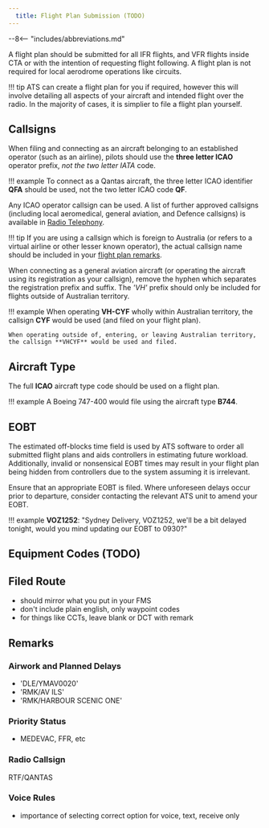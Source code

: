 ```yaml
---
  title: Flight Plan Submission (TODO)
---
```


--8<-- "includes/abbreviations.md"

A flight plan should be submitted for all IFR flights, and VFR flights inside CTA or with the intention of requesting flight following. A flight plan is not required for local aerodrome operations like circuits.

!!! tip
    ATS can create a flight plan for you if required, however this will involve detailing all aspects of your aircraft and intended flight over the radio. In the majority of cases, it is simplier to file a flight plan yourself.

## Callsigns
When filing and connecting as an aircraft belonging to an established operator (such as an airline), pilots should use the **three letter ICAO** operator prefix, *not the two letter IATA* code.

!!! example
    To connect as a Qantas aircraft, the three letter ICAO identifier **QFA** should be used, not the two letter ICAO code **QF**.

Any ICAO operator callsign can be used. A list of further approved callsigns (including local aeromedical, general aviation, and Defence callsigns) is available in [Radio Telephony](../radio-telephony/operatorcallsigns.md).

!!! tip
    If you are using a callsign which is foreign to Australia (or refers to a virtual airline or other lesser known operator), the actual callsign name should be included in your [flight plan remarks](#radio-callsign).

When connecting as a general aviation aircraft (or operating the aircraft using its registration as your callsign), remove the hyphen which separates the registration prefix and suffix. The *'VH'* prefix should only be included for flights outside of Australian territory.

!!! example
    When operating **VH-CYF** wholly within Australian territory, the callsign **CYF** would be used (and filed on your flight plan).

    When operating outside of, entering, or leaving Australian territory, the callsign **VHCYF** would be used and filed.

## Aircraft Type
The full **ICAO** aircraft type code should be used on a flight plan.

!!! example
    A Boeing 747-400 would file using the aircraft type **B744**.

## EOBT
The estimated off-blocks time field is used by ATS software to order all submitted flight plans and aids controllers in estimating future workload. Additionally, invalid or nonsensical EOBT times may result in your flight plan being hidden from controllers due to the system assuming it is irrelevant.

Ensure that an appropriate EOBT is filed. Where unforeseen delays occur prior to departure, consider contacting the relevant ATS unit to amend your EOBT.

!!! example
    **VOZ1252**: "Sydney Delivery, VOZ1252, we'll be a bit delayed tonight, would you mind updating our EOBT to 0930?"

## Equipment Codes (TODO)

## Filed Route
- should mirror what you put in your FMS
- don't include plain english, only waypoint codes
- for things like CCTs, leave blank or DCT with remark

## Remarks
### Airwork and Planned Delays
- 'DLE/YMAV0020'
- 'RMK/AV ILS'
- 'RMK/HARBOUR SCENIC ONE'

### Priority Status
- MEDEVAC, FFR, etc

### Radio Callsign
RTF/QANTAS

### Voice Rules
- importance of selecting correct option for voice, text, receive only